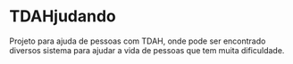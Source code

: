 # TDAHjudando
Projeto para ajuda de pessoas com TDAH, onde pode ser encontrado diversos sistema para ajudar a vida de pessoas que tem muita dificuldade. 

